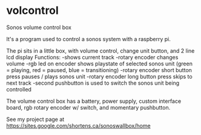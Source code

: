 # volcontrol
Sonos volume control box

It's a program used to control a sonos system with a raspberry pi.

The pi sits in a little box, with volume control, change unit button, and 2 line lcd display
Functions:
  -shows current track
  -rotary encoder changes volume
  -rgb led on encoder shows playstate of selected sonos unit (green = playing, red = paused, blue =  transitioning)
  -rotary encoder  short button press pauses / plays sonos unit
  -rotary encoder long button press skips to next track
  -second pushbutton is used to switch the sonos unit being controlled
  
The volume control box has a battery, power supply, custom interface board, rgb rotary encoder w/ switch, and momentary pushbutton.

See my project page at https://sites.google.com/shortens.ca/sonoswallbox/home
